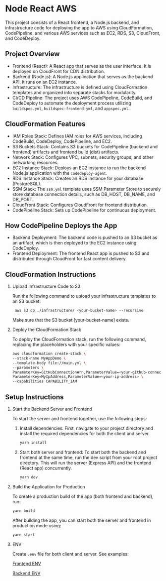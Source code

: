 # Node React AWS

This project consists of a React frontend, a Node.js backend, and infrastructure code for deploying the app to AWS using CloudFormation, CodePipeline, and various AWS services such as EC2, RDS, S3, CloudFront, and CodeDeploy.

## Project Overview

- Frontend (React): A React app that serves as the user interface. It is deployed on CloudFront for CDN distribution.
- Backend (Node.js): A Node.js application that serves as the backend API. It runs on an EC2 instance.
- Infrastructure: The infrastructure is defined using CloudFormation templates and organized into separate stacks for modularity.
- CI/CD Pipeline: The project uses AWS CodePipeline, CodeBuild, and CodeDeploy to automate the deployment process utilizing `buildspec.yml`, `buildspec-frontend.yml`, and `appspec.yml`.

## CloudFormation Features

- IAM Roles Stack: Defines IAM roles for AWS services, including CodeBuild, CodeDeploy, CodePipeline, and EC2.
- S3 Buckets Stack: Contains S3 buckets for CodePipeline (backend and frontend) artifacts and frontend build (dist) artifacts.
- Network Stack: Configures VPC, subnets, security groups, and other networking resources.
- EC2 Instance Stack: Deploys an EC2 instance to run the backend Node.js application with the `codedeploy-agent`.
- RDS Instance Stack: Creates an RDS instance for your database (PostgreSQL).
- SSM Stack: The `ssm.yml` template uses SSM Parameter Store to securely store database connection details, such as DB_HOST, DB_NAME, and DB_PORT.
- CloudFront Stack: Configures CloudFront for frontend distribution.
- CodePipeline Stack: Sets up CodePipeline for continuous deployment.

## How CodePipeline Deploys the App

- Backend Deployment: The backend code is pushed to an S3 bucket as an artifact, which is then deployed to the EC2 instance using CodeDeploy.
- Frontend Deployment: The frontend React app is pushed to S3 and distributed through CloudFront for fast content delivery.

## CloudFormation Instructions

1. Upload Infrastructure Code to S3

   Run the following command to upload your infrastructure templates to an S3 bucket:

   ```bash
    aws s3 cp ./infrastructure/ <your-bucket-name> --recursive
   ```

   Make sure that the S3 bucket [your-bucket-name] exists.

2. Deploy the CloudFormation Stack

   To deploy the CloudFormation stack, run the following command, replacing the placeholders with your specific values:

   ```bash
   aws cloudformation create-stack \
   --stack-name MyAppDemo \
   --template-body file://main.yml \
   --parameters \
   ParameterKey=GitHubConnectionArn,ParameterValue=<your-github-connection-arn> \
   ParameterKey=MyIpAddress,ParameterValue=<your-ip-address> \
   --capabilities CAPABILITY_IAM
   ```

## Setup Instructions

1. Start the Backend Server and Frontend

   To start the server and frontend together, use the following steps:

   1. Install dependencies: First, navigate to your project directory and install the required dependencies for both the client and server.

      ```bash
      yarn install
      ```

   2. Start both server and frontend: To start both the backend and frontend at the same time, run the dev script from your root project directory. This will run the server (Express API) and the frontend (React app) concurrently.

      ```bash
      yarn dev
      ```

2. Build the Application for Production

   To create a production build of the app (both frontend and backend), run:

   ```bash
   yarn build
   ```

   After building the app, you can start both the server and frontend in production mode using:

   ```bash
   yarn start
   ```

3. ENV

   Create `.env` file for both client and server. See examples:

   [Frontend ENV](client/.env.example)

   [Backend ENV](server/.env.example)
